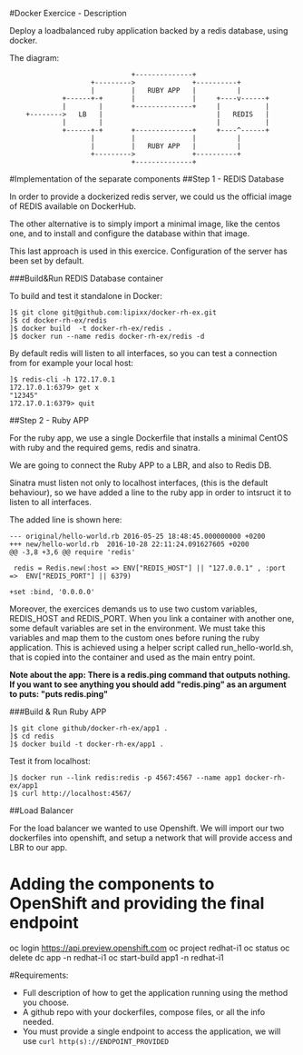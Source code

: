 #Docker Exercice - Description

Deploy a loadbalanced ruby application backed by a redis database, using docker.

The diagram: 
``` 
                              +--------------+
                    +--------->              +----------+
                    |         |   RUBY APP   |          |
             +------+-+       |              |     +----v------+
             |        |       +--------------+     |           |
    +-------->   LB   |                            |   REDIS   |
             |        |                            |           |
             +------+-+       +--------------+     +----^------+
                    |         |              |          |
                    |         |   RUBY APP   |          |
                    +--------->              +----------+
                              +--------------+
```
#Implementation of the separate components
##Step 1 - REDIS Database

In order to provide a dockerized redis server, we could us the official image 
of REDIS available on DockerHub.

The other alternative is to simply import a minimal image, like the centos one,
and to install and configure the database within that image.

This last approach is used in this exercice. Configuration of the server has
been set by default.

###Build&Run REDIS Database container

To build and test it standalone in Docker:
```
]$ git clone git@github.com:lipixx/docker-rh-ex.git
]$ cd docker-rh-ex/redis
]$ docker build  -t docker-rh-ex/redis .
]$ docker run --name redis docker-rh-ex/redis -d
```
By default redis will listen to all interfaces, so you can test a connection
from for example your local host:
```
]$ redis-cli -h 172.17.0.1
172.17.0.1:6379> get x
"12345"
172.17.0.1:6379> quit
```
##Step 2 - Ruby APP

For the ruby app, we use a single Dockerfile that installs a minimal CentOS
with ruby and the required gems, redis and sinatra.

We are going to connect the Ruby APP to a LBR, and also to Redis DB.

Sinatra must listen not only to localhost interfaces, (this is the default
behaviour), so we have added a line to the ruby app in order to intsruct it to
listen to all interfaces.

The added line is shown here:
```
--- original/hello-world.rb 2016-05-25 18:48:45.000000000 +0200
+++ new/hello-world.rb	2016-10-28 22:11:24.091627605 +0200
@@ -3,8 +3,6 @@ require 'redis'
  
 redis = Redis.new(:host => ENV["REDIS_HOST"] || "127.0.0.1" , :port =>  ENV["REDIS_PORT"] || 6379)
 
+set :bind, '0.0.0.0'
```

Moreover, the exercices demands us to use two custom variables, REDIS_HOST and
REDIS_PORT. When you link a container with another one, some default variables
are set in the environment. We must take this variables and map them to the
custom ones before runing the ruby application. This is achieved using a helper
script called run_hello-world.sh, that is copied into the container and used
as the main entry point.

**Note about the app: There is a redis.ping command that outputs nothing. If you want to see
anything you should add "redis.ping" as an argument to puts: "puts redis.ping"**

###Build & Run Ruby APP
```
]$ git clone github/docker-rh-ex/app1 .
]$ cd redis
]$ docker build -t docker-rh-ex/app1 .
```
Test it from localhost:
```
]$ docker run --link redis:redis -p 4567:4567 --name app1 docker-rh-ex/app1
]$ curl http://localhost:4567/
```
##Load Balancer

For the load balancer we wanted to use Openshift. We will import our two
dockerfiles into openshift, and setup a network that will provide access and
LBR to our app.

# Adding the components to OpenShift and providing the final endpoint

oc login https://api.preview.openshift.com
oc project redhat-i1
oc status
oc delete dc app -n redhat-i1
oc start-build app1 -n redhat-i1


#Requirements: 

   - Full description of how to get the application running using the method you choose.
   - A github repo with your dockerfiles, compose files, or all the info needed.
   - You must provide a single endpoint to access the application, we will use `curl http(s)://ENDPOINT_PROVIDED` 

